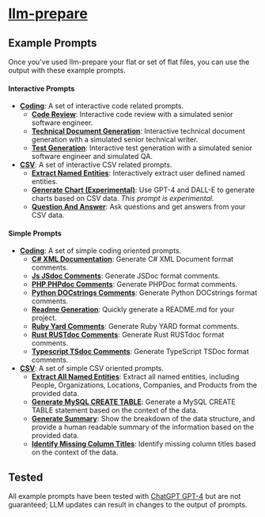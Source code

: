 # [llm-prepare](/)

## Example Prompts

Once you've used llm-prepare your flat or set of flat files, you can use the output with these example prompts.

#### Interactive Prompts

- **[Coding](/example-prompts/interactive-prompts/coding/)**: A set of interactive code related prompts.
  - **[Code Review](/example-prompts/interactive-prompts/coding/code-review.md)**: Interactive code review with a simulated senior software engineer.
  - **[Technical Document Generation](/example-prompts/interactive-prompts/coding/technical-document-generation.md)**: Interactive technical document generation with a simulated senior technical writer.
  - **[Test Generation](/example-prompts/interactive-prompts/coding/test-generation.md)**: Interactive test generation with a simulated senior software engineer and simulated QA.
- **[CSV](/interactive-prompts/csv/)**: A set of interactive CSV related prompts.
  - **[Extract Named Entities](/example-prompts/interactive-prompts/csv/extract-named-entities.md)**: Interactively extract user defined named entities.
  - **[Generate Chart (Experimental)](/example-prompts/interactive-prompts/csv/generate-chart.experimental.md)**: Use GPT-4 and DALL-E to generate charts based on CSV data. _This prompt is experimental._
  - **[Question And Answer](/example-prompts/interactive-prompts/csv/question-and-answer.md)**: Ask questions and get answers from your CSV data.

#### Simple Prompts

- **[Coding](/example-prompts/simple-prompts/coding/)**: A set of simple coding oriented prompts.
  - **[C# XML Documentation](/example-prompts/simple-prompts/coding/simple-add-comments/csharp-xml-documentation.md)**: Generate C# XML Document format comments.
  - **[Js JSdoc Comments](/example-prompts/simple-prompts/coding/simple-add-comments/js-jsdoc-comments.md)**: Generate JSDoc format comments.
  - **[PHP PHPdoc Comments](/example-prompts/simple-prompts/coding/simple-add-comments/php-phpdoc-comments.md)**: Generate PHPDoc format comments.
  - **[Python DOCstrings Comments](/example-prompts/simple-prompts/coding/simple-add-comments/python-docstrings-comments.md)**: Generate Python DOCstrings format comments.
  - **[Readme Generation](/example-prompts/simple-prompts/readme-generation.md)**: Quickly generate a README.md for your project.
  - **[Ruby Yard Comments](/example-prompts/simple-prompts/coding/simple-add-comments/ruby-yard-comments.md)**: Generate Ruby YARD format comments.
  - **[Rust RUSTdoc Comments](/example-prompts/simple-prompts/coding/simple-add-comments/rust-rustdoc-comments.md)**: Generate Rust RUSTdoc format comments.
  - **[Typescript TSdoc Comments](/example-prompts/simple-prompts/coding/simple-add-comments/typescript-tsdoc-comments.md)**: Generate TypeScript TSDoc format comments.
- **[CSV](/example-prompts/simple-prompts/csv/)**: A set of simple CSV oriented prompts.
  - **[Extract All Named Entities](/example-prompts/simple-prompts/csv/extract-all-named-entities.md)**: Extract all named entities, including People, Organizations, Locations, Companies, and Products from the provided data.
  - **[Generate MySQL CREATE TABLE](/example-prompts/simple-prompts/csv/generate-mysql-create-table.md)**: Generate a MySQL CREATE TABLE statement based on the context of the data.
  - **[Generate Summary](/example-prompts/simple-prompts/csv/generate-summary.md)**: Show the breakdown of the data structure, and provide a human readable summary of the information based on the provided data.
  - **[Identify Missing Column Titles](/example-prompts/simple-prompts/csv/identify-missing-column-titles.md)**: Identify missing column titles based on the context of the data.

## Tested

All example prompts have been tested with [ChatGPT GPT-4](https://chat.openai.com/) but are not guaranteed; LLM updates can result in changes to the output of prompts.
